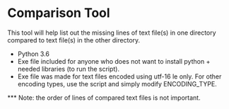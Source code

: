# Comparison Tool
This tool will help list out the missing lines of text file(s) in one directory compared to text file(s) in the other directory.
- Python 3.6
- Exe file included for anyone who does not want to install python + needed libraries (to run the script).
- Exe file was made for text files encoded using utf-16 le only. For other encoding types, use the script and simply modify ENCODING_TYPE.

*** Note: the order of lines of compared text files is not important.
